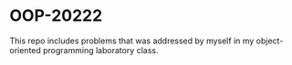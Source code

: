 # OOP-20222
This repo includes problems that was addressed by myself in my object-oriented programming laboratory class.
